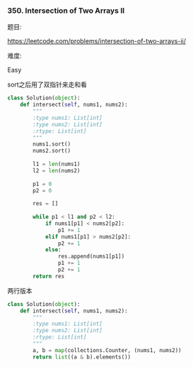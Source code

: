 ### 350. Intersection of Two Arrays II

题目:

<https://leetcode.com/problems/intersection-of-two-arrays-ii/>


难度:

Easy


sort之后用了双指针来走和看


```python
class Solution(object):
    def intersect(self, nums1, nums2):
        """
        :type nums1: List[int]
        :type nums2: List[int]
        :rtype: List[int]
        """
        nums1.sort()
        nums2.sort()
        
        l1 = len(nums1)
        l2 = len(nums2)
        
        p1 = 0
        p2 = 0
        
        res = []
        
        while p1 < l1 and p2 < l2:
            if nums1[p1] < nums2[p2]:
                p1 += 1
            elif nums1[p1] > nums2[p2]:
                p2 += 1
            else:
                res.append(nums1[p1])
                p1 += 1
                p2 += 1
        return res
```

两行版本
```python
class Solution(object):
    def intersect(self, nums1, nums2):
        """
        :type nums1: List[int]
        :type nums2: List[int]
        :rtype: List[int]
        """
        a, b = map(collections.Counter, (nums1, nums2))
        return list((a & b).elements())
```






        
